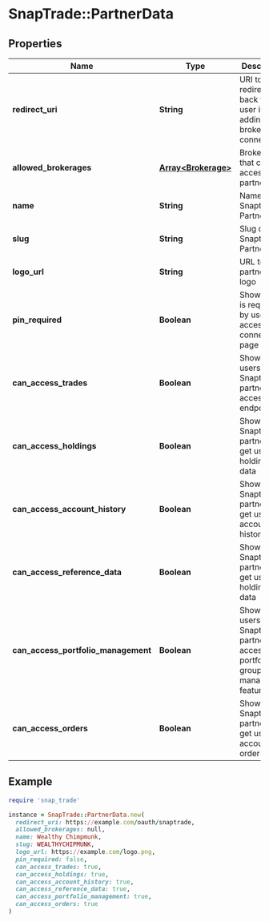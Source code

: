 # SnapTrade::PartnerData

## Properties

| Name | Type | Description | Notes |
| ---- | ---- | ----------- | ----- |
| **redirect_uri** | **String** | URI to redirect user back to after user is done adding brokerage connections | [optional] |
| **allowed_brokerages** | [**Array&lt;Brokerage&gt;**](Brokerage.md) | Brokerages that can be accessed by partners | [optional] |
| **name** | **String** | Name of Snaptrade Partner | [optional] |
| **slug** | **String** | Slug of Snaptrade Partner | [optional] |
| **logo_url** | **String** | URL to partner&#39;s logo | [optional] |
| **pin_required** | **Boolean** | Shows if pin is required by users to access connection page | [optional] |
| **can_access_trades** | **Boolean** | Shows if users of Snaptrade partners can access trade endpoints | [optional] |
| **can_access_holdings** | **Boolean** | Shows if Snaptrade partners can get user holdings data | [optional] |
| **can_access_account_history** | **Boolean** | Shows if Snaptrade partners can get users account history data | [optional] |
| **can_access_reference_data** | **Boolean** | Shows if Snaptrade partners can get users holdings data | [optional] |
| **can_access_portfolio_management** | **Boolean** | Shows if users Snaptrade partners can access portfolio group management features | [optional] |
| **can_access_orders** | **Boolean** | Shows if Snaptrade partners can get users account order history | [optional] |

## Example

```ruby
require 'snap_trade'

instance = SnapTrade::PartnerData.new(
  redirect_uri: https://example.com/oauth/snaptrade,
  allowed_brokerages: null,
  name: Wealthy Chimpmunk,
  slug: WEALTHYCHIPMUNK,
  logo_url: https://example.com/logo.png,
  pin_required: false,
  can_access_trades: true,
  can_access_holdings: true,
  can_access_account_history: true,
  can_access_reference_data: true,
  can_access_portfolio_management: true,
  can_access_orders: true
)
```

